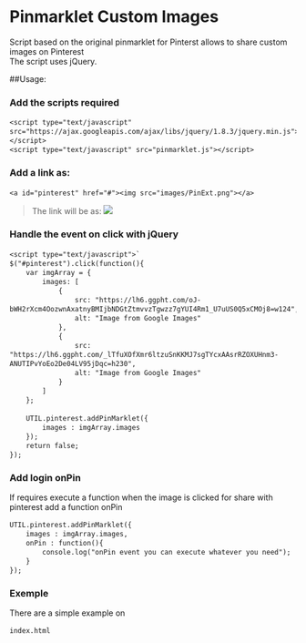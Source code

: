 Pinmarklet Custom Images
==========

Script based on the original pinmarklet for Pinterst allows to share custom images on Pinterest
<br/>
The script uses jQuery.

##Usage:
### Add the scripts required
    <script type="text/javascript" src="https://ajax.googleapis.com/ajax/libs/jquery/1.8.3/jquery.min.js"></script>
    <script type="text/javascript" src="pinmarklet.js"></script>

### Add a link as:
    <a id="pinterest" href="#"><img src="images/PinExt.png"></a>

> The link will be as: 
    <a id="pinterest" href="#"><img src="http://assets.pinterest.com/images/PinExt.png"></a>
    


### Handle the event on click with jQuery

    <script type="text/javascript">`
    $("#pinterest").click(function(){
        var imgArray = { 
            images: [
                {
                    src: "https://lh6.ggpht.com/oJ-bWH2rXcm4OozwnAxatnyBMIjbNDGtZtmvvzTgwzz7gYUI4Rm1_U7uUS0Q5xCMOj8=w124",
                    alt: "Image from Google Images"
                },
                {
                    src: "https://lh6.ggpht.com/_lTfuXOfXmr6ltzuSnKKMJ7sgTYcxAAsrRZOXUHnm3-ANUTIPvYoEo2De04LV95jDqc=h230",
                    alt: "Image from Google Images"
                }
            ]
        };
        
        UTIL.pinterest.addPinMarklet({
            images : imgArray.images
        });
        return false;
    });
</script>

### Add login onPin
If requires execute a function when the image is clicked for share with pinterest add a function onPin

    UTIL.pinterest.addPinMarklet({
        images : imgArray.images,
        onPin : function(){
            console.log("onPin event you can execute whatever you need");
        }
    });

### Exemple

There are a simple example on <pre><code>index.html</code></pre>
